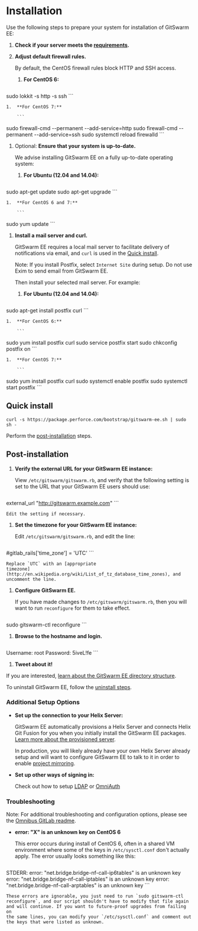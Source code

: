# Installation

Use the following steps to prepare your system for installation of
GitSwarm EE:

1.  **Check if your server meets the [requirements](requirements.md).**

1.  **Adjust default firewall rules.**

    By default, the CentOS firewall rules block HTTP and SSH access.

    1.  **For CentOS 6:**

        ```
sudo lokkit -s http -s ssh
        ```

    1.  **For CentOS 7:**

        ```
sudo firewall-cmd --permanent --add-service=http
sudo firewall-cmd --permanent --add-service=ssh
sudo systemctl reload firewalld
        ```

1.  Optional: **Ensure that your system is up-to-date.**

    We advise installing GitSwarm EE on a fully up-to-date operating
    system:

    1.  **For Ubuntu (12.04 and 14.04):**

        ```
sudo apt-get update
sudo apt-get upgrade
        ```

    1.  **For CentOS 6 and 7:**

        ```
sudo yum update
        ```

1.  **Install a mail server and curl.**

    GitSwarm EE requires a local mail server to facilitate delivery of
    notifications via email, and `curl` is used in the [Quick
    install](#quick-install).

    Note: If you install Postfix, select `Internet Site` during setup. Do
    not use Exim to send email from GitSwarm EE.

    Then install your selected mail server. For example:

    1.  **For Ubuntu (12.04 and 14.04):**

        ```
sudo apt-get install postfix curl
        ```

    1.  **For CentOS 6:**

        ```
sudo yum install postfix curl
sudo service postfix start
sudo chkconfig postfix on
        ```

    1.  **For CentOS 7:**

        ```
sudo yum install postfix curl
sudo systemctl enable postfix
sudo systemctl start postfix
        ```

## Quick install

```
curl -s https://package.perforce.com/bootstrap/gitswarm-ee.sh | sudo sh -
```

Perform the [post-installation](#post-installation) steps.

## Post-installation

1.  **Verify the external URL for your GitSwarm EE instance:**

    View `/etc/gitswarm/gitswarm.rb`, and verify that the following
    setting is set to the URL that your GitSwarm EE users should use:

    ```
external_url "http://gitswarm.example.com"
    ```

    Edit the setting if necessary.

1.  **Set the timezone for your GitSwarm EE instance:**

    Edit `/etc/gitswarm/gitswarm.rb`, and edit the line:

    ```
#gitlab_rails['time_zone'] = 'UTC'
    ```

    Replace `UTC` with an [appropriate
    timezone](http://en.wikipedia.org/wiki/List_of_tz_database_time_zones), and uncomment the line.

1.  **Configure GitSwarm EE.**

    If you have made changes to `/etc/gitswarm/gitswarm.rb`, then you will
    want to run `reconfigure` for them to take effect.

    ```
sudo gitswarm-ctl reconfigure
    ```

1.  **Browse to the hostname and login.**

    ```
Username: root
Password: 5iveL!fe
    ```

1.  **Tweet about it!**

If you are interested, [learn about the GitSwarm EE directory
structure](structure.md).

To uninstall GitSwarm EE, follow the [uninstall steps](uninstall.md).

###  Additional Setup Options

*   **Set up the connection to your Helix Server:**

    GitSwarm EE automatically provisions a Helix Server and connects Helix
    Git Fusion for you when you initially install the GitSwarm EE packages.
    [Learn more about the provisioned server](auto_provision.md).

    In production, you will likely already have your own Helix Server
    already setup and will want to configure GitSwarm EE to talk to it in
    order to enable [project
    mirroring](../workflow/importing/import_from_gitfusion.md).

*   **Set up other ways of signing in:**

    Check out how to setup [LDAP](../integration/ldap.md) or
    [OmniAuth](../integration/omniauth.md)

### Troubleshooting

Note: For additional troubleshooting and configuration options, please see
the [Omnibus GitLab
readme](https://gitlab.com/gitlab-org/omnibus-gitlab/blob/master/README.md).

*   **error: "X" is an unknown key on CentOS 6**

    This error occurs during install of CentOS 6, often in a shared VM
    environment where some of the keys in `/etc/sysctl.conf` don't actually
    apply. The error usually looks something like this:

    ```
STDERR: error: "net.bridge.bridge-nf-call-ip6tables" is an unknown key
error: "net.bridge.bridge-nf-call-iptables" is an unknown key
error: "net.bridge.bridge-nf-call-arptables" is an unknown key
    ```

    These errors are ignorable, you just need to run `sudo gitswarm-ctl
    reconfigure`, and our script shouldn't have to modify that file again
    and will continue. If you want to future-proof upgrades from failing on
    the same lines, you can modify your `/etc/sysctl.conf` and comment out
    the keys that were listed as unknown.
